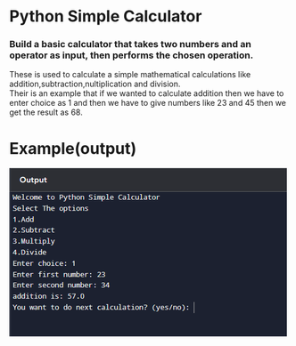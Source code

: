 # Python Simple Calculator   
### Build a basic calculator that takes two numbers and an operator as input, then performs the chosen operation.    

 These is used to calculate a simple mathematical calculations like addition,subtraction,nultiplication and division.      
 Their is an example that if we wanted to calculate addition then we have to enter choice as 1 and then we have to give numbers like 23 and 45 then we get the result as 68.   
  
# Example(output)  
![Task 1 Output](./../../images/basic-task_1_results.png)  

